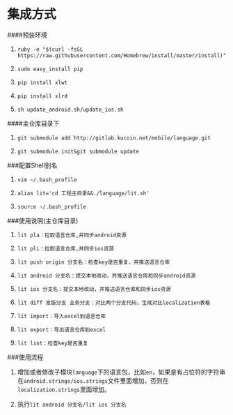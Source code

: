 # 集成方式

####预装环境

1. `ruby -e "$(curl -fsSL https://raw.githubusercontent.com/Homebrew/install/master/install)"`

2. `sudo easy_install pip`

3. `pip install xlwt`

4. `pip install xlrd`

5. `sh update_android.sh/update_ios.sh`

####主仓库目录下

1. `git submodule add http://gitlab.kucoin.net/mobile/language.git`

2. `git submodule init&git submodule update`

###配置Shell别名

1. `vim ~/.bash_profile`

2. `alias lit='cd 工程主目录&&./language/lit.sh'`

3. `source ~/.bash_profile`

###使用说明(主仓库目录)

1. `lit pla：拉取语言仓库,并同步android资源`

2. `lit pli：拉取语言仓库,并同步ios资源`

3. `lit push origin 分支名：检查key是否重复，并推送语言仓库`

4. `lit android 分支名：提交本地改动，并推送语言仓库和同步android资源`

5. `lit ios 分支名：提交本地改动，并推送语言仓库和同步ios资源`

6. `lit diff 发版分支 业务分支：对比两个分支代码，生成对比localization表格`

7. `lit import：导入excel到语言仓库`

8. `lit export：导出语言仓库到excel`

9. `lit lint：检查key是否重复`

###使用流程

1. 增加或者修改子模块`language`下的语言包，比如`en`，如果是有占位符的字符串在`android.strings/ios.strings`文件里面增加，否则在`localization.strings`里面增加。

2. 执行`lit android 分支名/lit ios 分支名`

